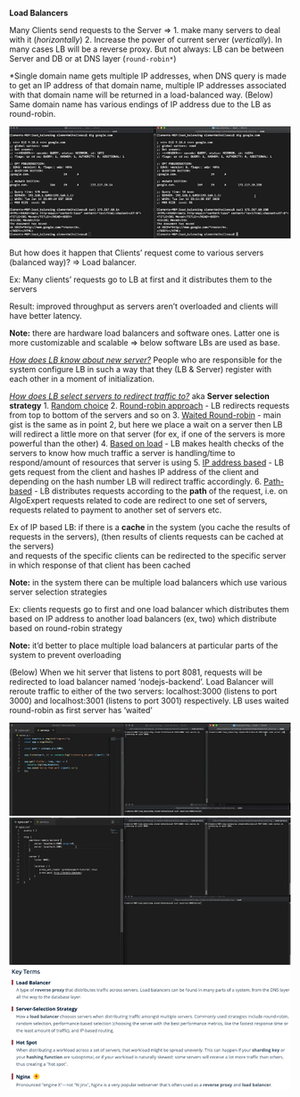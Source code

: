 **Load Balancers**

Many Clients send requests to the Server => 1. make many servers to deal with it (<i>horizontally</i>) 2. Increase the power of current server (<i>vertically</i>). In many cases LB will be a reverse proxy. But not always: LB can be between Server and DB or at DNS layer (``round-robin*``)

*Single domain name gets multiple IP addresses, when DNS query is made to get an IP address of that domain name, multiple IP addresses associated with that domain name will be returned in a load-balanced way. (Below) Same domain name has various endings of IP address due to the LB as round-robin.

![Alt text](ImageRepo/Load_Balancers_first.png?raw=true)

But how does it happen that Clients’ request come to various servers (balanced way)? => Load balancer.

Ex: Many clients’ requests go to LB at first and it distributes them to the servers

Result: improved throughput as servers aren’t overloaded and clients will have better latency.

**Note:** there are hardware load balancers and software ones. Latter one is more customizable and scalable => below software LBs are used as base.

<ins><i>How does LB know about new server?</i></ins> People who are responsible for the system configure LB in such a way that they (LB & Server) register with each other in a moment of initialization. 

<ins><i>How does LB select servers to redirect traffic to?</i></ins> aka **Server selection strategy** 1. <ins>Random choice</ins> 2. <ins>Round-robin approach</ins> - LB redirects requests from top to bottom of the servers and so on 3. <ins>Waited Round-robin</ins> - main gist is the same as in point 2, but here we place a wait on a server then LB will redirect a little more on that server (for ex, if one of the servers is more powerful than the other) 4. <ins>Based on load</ins> - LB makes health checks of the servers to know how much traffic a server is handling/time to respond/amount of resources that server is using 5. <ins>IP address based</ins> - LB gets request from the client and hashes IP address of the client and depending on the hash number LB will redirect traffic accordingly. 6. <ins>Path-based</ins> - LB distributes requests according to the **path** of the request, i.e. on AlgoExpert requests related to code are redirect to one set of servers, requests related to payment to another set of servers etc.

Ex of IP based LB: if there is a **cache** in the system (you cache the results of requests in the servers), (then results of clients requests can be cached at the servers) <br>
and requests of the specific clients can be redirected to the specific server in which response of that client has been cached

**Note:** in the system there can be multiple load balancers which use various server selection strategies

Ex: clients requests go to first and one load balancer which distributes them based on IP address to another load balancers (ex, two) which distribute based on round-robin strategy

**Note:** it’d better to place multiple load balancers at particular parts of the system to prevent overloading


(Below) When we hit server that listens to port 8081, requests will be redirected to load balancer named ‘nodejs-backend’. Load Balancer will reroute traffic to either of the two servers: localhost:3000 (listens to port 3000) and localhost:3001 (listens to port 3001) respectively. LB uses waited round-robin as first server has ‘waited’

![Alt text](ImageRepo/Load_Balancers_second.png?raw=true)
![Alt text](ImageRepo/Load_Balancers_third.png?raw=true)
![Alt text](ImageRepo/Load_Balancers_fourth.png?raw=true)
